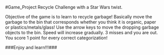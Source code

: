#Game_Project Recycle Challenge with a Star Wars twist.

Objective of the game is to learn to recycle garbage!
Basically move the garbage to the bin that corresponds whether you think it is organic, paper or plastics/metals/glass!
Use the arrow keys to move the dropping garbage objects to the bin. 
Speed will increase gradually.
3 misses and you are out.
You score 1 point for every correct categorization!

###Enjoy and learn!!!###
